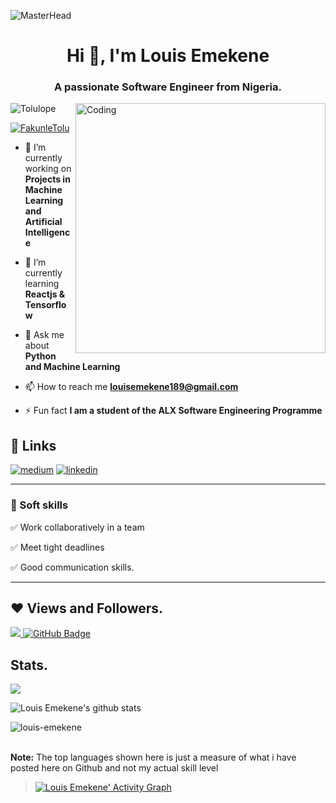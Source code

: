 
 ![MasterHead](https://blog.bit.ai/wp-content/uploads/2018/09/How-to-Embed-GitHub-Gists-in-Your-Documents-Blog-Banner.png)
<h1 align="center">Hi 👋, I'm Louis Emekene</h1>
<h3 align="center">A passionate Software Engineer from Nigeria.</h3>
<img align= "right" alt="Coding" width="400" src="https://cdn.dribbble.com/users/1162077/screenshots/3848914/media/320984a9ca58b3c73274c9259ecf6de8.gif">

<p align="left"> <img src="https://komarev.com/ghpvc/?username=louis-emekene&label=Profile%20views&color=0e75b6&style=flat" alt="Tolulope" /> </p>

<p align="left"> <a href="https://twitter.com/FakunleTolu" target="blank"><img src="https://img.shields.io/twitter/follow/FakunleTolu?logo=twitter&style=for-the-badge" alt="FakunleTolu" /></a> </p>

- 🔭 I’m currently working on **Projects in Machine Learning and Artificial Intelligence**

- 🌱 I’m currently learning **Reactjs & Tensorflow**

- 💬 Ask me about **Python and Machine Learning**

- 📫 How to reach me **louisemekene189@gmail.com**

- ⚡ Fun fact **I am a student of the ALX Software Engineering Programme**
 
 ## 🔗 Links
[![medium](https://img.shields.io/badge/medium-fff?style=for-the-badge&logo=medium&logoColor=black)](https://medium.com/@louisemekene)
[![linkedin](https://img.shields.io/badge/linkedin-0A66C2?style=for-the-badge&logo=linkedin&logoColor=white)](https://www.linkedin.com/in/louis-emekene-92b3461b2)



<hr>

### 👔 Soft skills

✅ Work collaboratively in a team

✅ Meet tight deadlines

✅ Good communication skills.

<hr>

## ❤ Views and Followers.

<a href="https://github.com/louis-emekene/github-profile-views-counter">
    <img src="https://komarev.com/ghpvc/?username=louis-emekene">
</a>
<a href="https://github.com/louis-emekene?tab=followers"><img src="https://img.shields.io/github/followers/louis-emekene?label=Followers&style=social" alt="GitHub Badge"></a>


 <br>
 
 
 ## Stats.
 <p><img align="center" src="https://github-readme-stats.vercel.app/api/top-langs/?username=louis-emekene&layout=compact&theme=dark&hide_border=false" /></p>
<p><img align="center" src="https://github-readme-stats.vercel.app/api?username=louis-emekene&show_icons=true&include_all_commits=true&count_private=true&layout=compact&theme=dark&hide_border=false&border_radius=2&hide=contribs" alt="Louis Emekene's github stats" /></p>

<p><img align="center" src="https://github-readme-streak-stats.herokuapp.com/?user=louis-emekene&theme=dark" alt="louis-emekene" /></p>
<br/>
 <b>Note:</b> The top languages shown here is just a measure of what i have posted here on Github and not my actual skill level


> <a href="https://github.com/louis-emekene/github-readme-activity-graph"><img alt="Louis Emekene' Activity Graph" src="https://activity-graph.herokuapp.com/graph?username=louis-emekene&bg_color=0D1117&color=5BCDEC&line=5BCDEC&point=FFFFFF&hide_border=true" /></a>

<br/>

<!---
louis-emekene/louis-emekene is a ✨ special ✨ repository because its `README.md` (this file) appears on your GitHub profile.
You can click the Preview link to take a look at your changes.
--->
